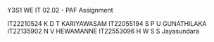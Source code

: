 Y3S1 WE IT 02.02 - PAF Assignment


IT22210524 K D T KARIYAWASAM
IT22055194 S P U GUNATHILAKA
IT22135902 N V HEWAMANNE
IT22553096 H W S S Jayasundara

